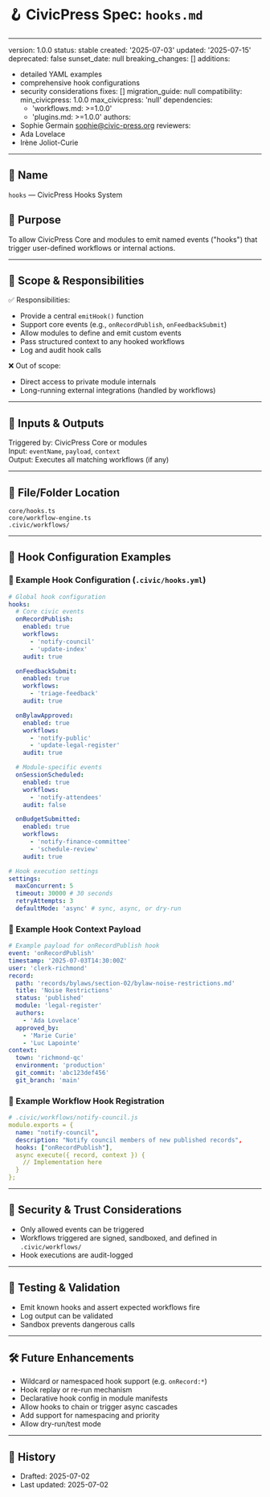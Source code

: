# 🪝 CivicPress Spec: `hooks.md`

---

version: 1.0.0 status: stable created: '2025-07-03' updated: '2025-07-15'
deprecated: false sunset_date: null breaking_changes: [] additions:

- detailed YAML examples
- comprehensive hook configurations
- security considerations fixes: [] migration_guide: null compatibility:
  min_civicpress: 1.0.0 max_civicpress: 'null' dependencies:
  - 'workflows.md: >=1.0.0'
  - 'plugins.md: >=1.0.0' authors:
- Sophie Germain <sophie@civic-press.org> reviewers:
- Ada Lovelace
- Irène Joliot-Curie

---

## 📛 Name

`hooks` — CivicPress Hooks System

## 🎯 Purpose

To allow CivicPress Core and modules to emit named events ("hooks") that trigger
user-defined workflows or internal actions.

---

## 🧩 Scope & Responsibilities

✅ Responsibilities:

- Provide a central `emitHook()` function
- Support core events (e.g., `onRecordPublish`, `onFeedbackSubmit`)
- Allow modules to define and emit custom events
- Pass structured context to any hooked workflows
- Log and audit hook calls

❌ Out of scope:

- Direct access to private module internals
- Long-running external integrations (handled by workflows)

---

## 🔗 Inputs & Outputs

Triggered by: CivicPress Core or modules  
Input: `eventName`, `payload`, `context`  
Output: Executes all matching workflows (if any)

---

## 📂 File/Folder Location

```
core/hooks.ts
core/workflow-engine.ts
.civic/workflows/
```

---

## 🧠 Hook Configuration Examples

### 📄 Example Hook Configuration (`.civic/hooks.yml`)

```yaml
# Global hook configuration
hooks:
  # Core civic events
  onRecordPublish:
    enabled: true
    workflows:
      - 'notify-council'
      - 'update-index'
    audit: true

  onFeedbackSubmit:
    enabled: true
    workflows:
      - 'triage-feedback'
    audit: true

  onBylawApproved:
    enabled: true
    workflows:
      - 'notify-public'
      - 'update-legal-register'
    audit: true

  # Module-specific events
  onSessionScheduled:
    enabled: true
    workflows:
      - 'notify-attendees'
    audit: false

  onBudgetSubmitted:
    enabled: true
    workflows:
      - 'notify-finance-committee'
      - 'schedule-review'
    audit: true

# Hook execution settings
settings:
  maxConcurrent: 5
  timeout: 30000 # 30 seconds
  retryAttempts: 3
  defaultMode: 'async' # sync, async, or dry-run
```

### 📄 Example Hook Context Payload

```yaml
# Example payload for onRecordPublish hook
event: 'onRecordPublish'
timestamp: '2025-07-03T14:30:00Z'
user: 'clerk-richmond'
record:
  path: 'records/bylaws/section-02/bylaw-noise-restrictions.md'
  title: 'Noise Restrictions'
  status: 'published'
  module: 'legal-register'
  authors:
    - 'Ada Lovelace'
  approved_by:
    - 'Marie Curie'
    - 'Luc Lapointe'
context:
  town: 'richmond-qc'
  environment: 'production'
  git_commit: 'abc123def456'
  git_branch: 'main'
```

### 📄 Example Workflow Hook Registration

```yaml
# .civic/workflows/notify-council.js
module.exports = {
  name: "notify-council",
  description: "Notify council members of new published records",
  hooks: ["onRecordPublish"],
  async execute({ record, context }) {
    // Implementation here
  }
};
```

---

## 🔐 Security & Trust Considerations

- Only allowed events can be triggered
- Workflows triggered are signed, sandboxed, and defined in `.civic/workflows/`
- Hook executions are audit-logged

---

## 🧪 Testing & Validation

- Emit known hooks and assert expected workflows fire
- Log output can be validated
- Sandbox prevents dangerous calls

---

## 🛠️ Future Enhancements

- Wildcard or namespaced hook support (e.g. `onRecord:*`)
- Hook replay or re-run mechanism
- Declarative hook config in module manifests
- Allow hooks to chain or trigger async cascades
- Add support for namespacing and priority
- Allow dry-run/test mode

---

## 📅 History

- Drafted: 2025-07-02
- Last updated: 2025-07-02
